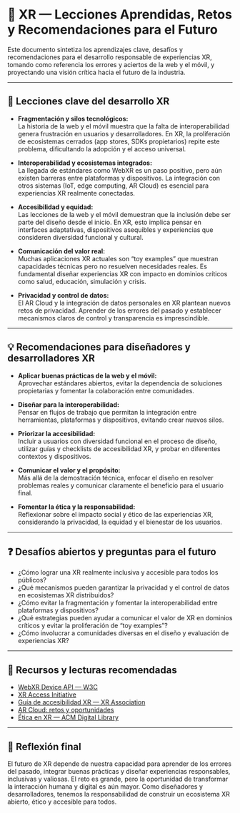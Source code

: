 # 🧠 XR — Lecciones Aprendidas, Retos y Recomendaciones para el Futuro

Este documento sintetiza los aprendizajes clave, desafíos y recomendaciones para el desarrollo responsable de experiencias XR, tomando como referencia los errores y aciertos de la web y el móvil, y proyectando una visión crítica hacia el futuro de la industria.

---

## 🚩 Lecciones clave del desarrollo XR

- **Fragmentación y silos tecnológicos:**  
  La historia de la web y el móvil muestra que la falta de interoperabilidad genera frustración en usuarios y desarrolladores. En XR, la proliferación de ecosistemas cerrados (app stores, SDKs propietarios) repite este problema, dificultando la adopción y el acceso universal.

- **Interoperabilidad y ecosistemas integrados:**  
  La llegada de estándares como WebXR es un paso positivo, pero aún existen barreras entre plataformas y dispositivos. La integración con otros sistemas (IoT, edge computing, AR Cloud) es esencial para experiencias XR realmente conectadas.

- **Accesibilidad y equidad:**  
  Las lecciones de la web y el móvil demuestran que la inclusión debe ser parte del diseño desde el inicio. En XR, esto implica pensar en interfaces adaptativas, dispositivos asequibles y experiencias que consideren diversidad funcional y cultural.

- **Comunicación del valor real:**  
  Muchas aplicaciones XR actuales son “toy examples” que muestran capacidades técnicas pero no resuelven necesidades reales. Es fundamental diseñar experiencias XR con impacto en dominios críticos como salud, educación, simulación y crisis.

- **Privacidad y control de datos:**  
  El AR Cloud y la integración de datos personales en XR plantean nuevos retos de privacidad. Aprender de los errores del pasado y establecer mecanismos claros de control y transparencia es imprescindible.

---

## 💡 Recomendaciones para diseñadores y desarrolladores XR

- **Aplicar buenas prácticas de la web y el móvil:**  
  Aprovechar estándares abiertos, evitar la dependencia de soluciones propietarias y fomentar la colaboración entre comunidades.

- **Diseñar para la interoperabilidad:**  
  Pensar en flujos de trabajo que permitan la integración entre herramientas, plataformas y dispositivos, evitando crear nuevos silos.

- **Priorizar la accesibilidad:**  
  Incluir a usuarios con diversidad funcional en el proceso de diseño, utilizar guías y checklists de accesibilidad XR, y probar en diferentes contextos y dispositivos.

- **Comunicar el valor y el propósito:**  
  Más allá de la demostración técnica, enfocar el diseño en resolver problemas reales y comunicar claramente el beneficio para el usuario final.

- **Fomentar la ética y la responsabilidad:**  
  Reflexionar sobre el impacto social y ético de las experiencias XR, considerando la privacidad, la equidad y el bienestar de los usuarios.

---

## ❓ Desafíos abiertos y preguntas para el futuro

- ¿Cómo lograr una XR realmente inclusiva y accesible para todos los públicos?
- ¿Qué mecanismos pueden garantizar la privacidad y el control de datos en ecosistemas XR distribuidos?
- ¿Cómo evitar la fragmentación y fomentar la interoperabilidad entre plataformas y dispositivos?
- ¿Qué estrategias pueden ayudar a comunicar el valor de XR en dominios críticos y evitar la proliferación de “toy examples”?
- ¿Cómo involucrar a comunidades diversas en el diseño y evaluación de experiencias XR?

---

## 🔗 Recursos y lecturas recomendadas

- [WebXR Device API — W3C](https://www.w3.org/TR/webxr/)
- [XR Access Initiative](https://xraccess.org/)
- [Guía de accesibilidad XR — XR Association](https://xra.org/accessibility/)
- [AR Cloud: retos y oportunidades](https://www.arcloud.io/)
- [Ética en XR — ACM Digital Library](https://dl.acm.org/doi/10.1145/3385956)

---

## 📝 Reflexión final

El futuro de XR depende de nuestra capacidad para aprender de los errores del pasado, integrar buenas prácticas y diseñar experiencias responsables, inclusivas y valiosas. El reto es grande, pero la oportunidad de transformar la interacción humana y digital es aún mayor. Como diseñadores y desarrolladores, tenemos la responsabilidad de construir un ecosistema XR abierto, ético y accesible para todos.